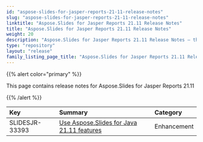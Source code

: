 ```yaml
---
id: "aspose-slides-for-jasper-reports-21-11-release-notes"
slug: "aspose-slides-for-jasper-reports-21-11-release-notes"
linktitle: "Aspose.Slides for Jasper Reports 21.11 Release Notes"
title: "Aspose.Slides for Jasper Reports 21.11 Release Notes"
weight: 20
description: "Aspose.Slides for Jasper Reports 21.11 Release Notes – the latest updates and fixes."
type: "repository"
layout: "release"
family_listing_page_title: "Aspose.Slides for Jasper Reports 21.11 Release Notes"
---
```


{{% alert color="primary" %}} 

This page contains release notes for Aspose.Slides for Jasper Reports 21.11

{{% /alert %}} 

|**Key**|**Summary**|**Category**|
| :- | :- | :- |
|SLIDESJR-33393|[Use Aspose.Slides for Java 21.11 features](/slides/java/release-notes/2021/aspose-slides-for-java-21-11-release-notes/)|Enhancement|
